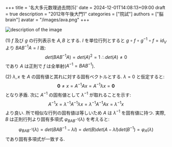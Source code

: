 +++
title = '名大多元数理過去問[5]'
date = 2024-12-01T14:08:13+09:00
draft = true
description = "2012年午後大門1"
categories = ["院試"]
authors = ["脳brain"]
avatar = "/images/ava.png"
+++

![description of the image](/images/2012_B_1.PNG)

(1)
$f$ 及び $g$ の行列表示を $A,B$ とする. $I$ を単位行列とすると $g\circ f\circ g^{-1}\circ f= id_V$ より $BAB^{-1}A=I$ 故:
$$
det(BAB^{-1}A)=det(A)^2=1\ \therefore det(A)\neq 0
$$
であり $A$ は正則で $f$ は全単射($A^{-1}=BAB^{-1}$).

(2)
$\lambda, x$ を $A$ の固有値と其れに対する固有ベクトルとする. $\lambda=0$ と仮定すると:
$$
\mathbf{0}\neq x=A^{-1}Ax=A^{-1}\lambda x=\mathbf{0}
$$
となり矛盾. 次に $A^{-1}$ の固有値として $\lambda^{-1}$ が取れることを示す:
$$
A^{-1}x=\lambda^{-1}A^{-1}\lambda x=\lambda^{-1}A^{-1}Ax=\lambda^{-1}x
$$
より良い. 所で相似な行列の固有値は等しいため $A$ は $\lambda^{-1}$ を固有値に持つ. 実際, $B$ は正則行列より固有多項式 $\varphi_{BAB^{-1}}(\lambda)$ を考えると:
$$
\varphi_{BAB^{-1}}(\lambda)=det(BAB^{-1}-\lambda I)=det(B)det(A-\lambda I)det(B^{-1})=\varphi_{A}(\lambda)
$$
であり固有多項式が一致する.

